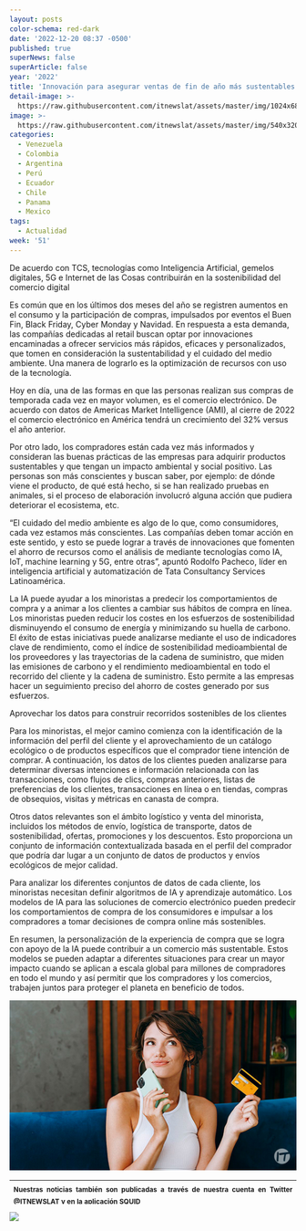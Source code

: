 ```yaml
---
layout: posts
color-schema: red-dark
date: '2022-12-20 08:37 -0500'
published: true
superNews: false
superArticle: false
year: '2022'
title: 'Innovación para asegurar ventas de fin de año más sustentables '
detail-image: >-
  https://raw.githubusercontent.com/itnewslat/assets/master/img/1024x680/pago-con-movil-g.jpg
image: >-
  https://raw.githubusercontent.com/itnewslat/assets/master/img/540x320/pago-con-movil-p.jpg
categories:
  - Venezuela
  - Colombia
  - Argentina
  - Perú
  - Ecuador
  - Chile
  - Panama
  - Mexico
tags:
  - Actualidad
week: '51'
---
```

De acuerdo con TCS, tecnologías como Inteligencia Artificial, gemelos digitales, 5G e Internet de las Cosas contribuirán en la sostenibilidad del comercio digital 

Es común que en los últimos dos meses del año se registren aumentos en el consumo y la participación de compras, impulsados por eventos el Buen Fin, Black Friday, Cyber Monday y Navidad. En respuesta a esta demanda, las compañías dedicadas al retail buscan optar por innovaciones encaminadas a ofrecer servicios más rápidos, eficaces y personalizados, que tomen en consideración la sustentabilidad y el cuidado del medio ambiente. Una manera de lograrlo es la optimización de recursos con uso de la tecnología. 

Hoy en día, una de las formas en que las personas realizan sus compras de temporada cada vez en mayor volumen, es el comercio electrónico. De acuerdo con datos de Americas Market Intelligence (AMI), al cierre de 2022 el comercio electrónico en América tendrá un crecimiento del 32% versus el año anterior.  

Por otro lado, los compradores están cada vez más informados y consideran las buenas prácticas de las empresas para adquirir productos sustentables y que tengan un impacto ambiental y social positivo. Las personas son más conscientes y buscan saber, por ejemplo: de dónde viene el producto, de qué está hecho, si se han realizado pruebas en animales, si el proceso de elaboración involucró alguna acción que pudiera deteriorar el ecosistema, etc.  

“El cuidado del medio ambiente es algo de lo que, como consumidores, cada vez estamos más conscientes. Las compañías deben tomar acción en este sentido, y esto se puede lograr a través de innovaciones que fomenten el ahorro de recursos como el análisis de mediante tecnologías como IA, IoT, machine learning y 5G, entre otras”, apuntó Rodolfo Pacheco, líder en inteligencia artificial y automatización de Tata Consultancy Services Latinoamérica. 

La IA puede ayudar a los minoristas a predecir los comportamientos de compra y a animar a los clientes a cambiar sus hábitos de compra en línea. Los minoristas pueden reducir los costes en los esfuerzos de sostenibilidad disminuyendo el consumo de energía y minimizando su huella de carbono. El éxito de estas iniciativas puede analizarse mediante el uso de indicadores clave de rendimiento, como el índice de sostenibilidad medioambiental de los proveedores y las trayectorias de la cadena de suministro, que miden las emisiones de carbono y el rendimiento medioambiental en todo el recorrido del cliente y la cadena de suministro. Esto permite a las empresas hacer un seguimiento preciso del ahorro de costes generado por sus esfuerzos.  

Aprovechar los datos para construir recorridos sostenibles de los clientes 

Para los minoristas, el mejor camino comienza con la identificación de la información del perfil del cliente y el aprovechamiento de un catálogo ecológico o de productos específicos que el comprador tiene intención de comprar. A continuación, los datos de los clientes pueden analizarse para determinar diversas intenciones e información relacionada con las transacciones, como flujos de clics, compras anteriores, listas de preferencias de los clientes, transacciones en línea o en tiendas, compras de obsequios, visitas y métricas en canasta de compra.  

Otros datos relevantes son el ámbito logístico y venta del minorista, incluidos los métodos de envío, logística de transporte, datos de sostenibilidad, ofertas, promociones y los descuentos. Esto proporciona un conjunto de información contextualizada basada en el perfil del comprador que podría dar lugar a un conjunto de datos de productos y envíos ecológicos de mejor calidad. 

Para analizar los diferentes conjuntos de datos de cada cliente, los minoristas necesitan definir algoritmos de IA y aprendizaje automático. Los modelos de IA para las soluciones de comercio electrónico pueden predecir los comportamientos de compra de los consumidores e impulsar a los compradores a tomar decisiones de compra online más sostenibles. 

En resumen, la personalización de la experiencia de compra que se logra con apoyo de la IA puede contribuir a un comercio más sustentable. Estos modelos se pueden adaptar a diferentes situaciones para crear un mayor impacto cuando se aplican a escala global para millones de compradores en todo el mundo y así permitir que los compradores y los comercios, trabajen juntos para proteger el planeta en beneficio de todos. 

![](https://raw.githubusercontent.com/itnewslat/assets/master/img/540x320/pago-con-movil-p.jpg)

<table style="height: 42px;" width="569">
<tbody>
<tr>
<td style="text-align: justify;"><sub><strong>Nuestras noticias también son publicadas a través de nuestra cuenta en Twitter <a href="https://twitter.com/itnewslat?lang=es">@ITNEWSLAT</a> y en la aplicación <a href="https://squidapp.co/en/">SQUID</a></strong></sub></td>
</tr>
</tbody>
</table>

<img src="https://tracker.metricool.com/c3po.jpg?hash=56f88a41e39ab42c063cc51676587a04"/>